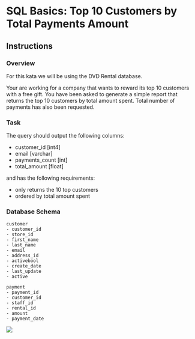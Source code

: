 # SQL Basics: Top 10 Customers by Total Payments Amount


## Instructions


### Overview

For this kata we will be using the DVD Rental database.

Your are working for a company that wants to reward its top 10 customers with a 
free gift. You have been asked to generate a simple report that returns the top 
10 customers by total amount spent. Total number of payments has also been 
requested.


### Task

The query should output the following columns:
- customer_id [int4]
- email [varchar]
- payments_count [int]
- total_amount [float]

and has the following requirements:
- only returns the 10 top customers
- ordered by total amount spent


### Database Schema

```
customer
- customer_id
- store_id
- first_name
- last_name
- email
- address_id
- activebool
- create_date
- last_update
- active

payment
- payment_id
- customer_id
- staff_id
- rental_id
- amount
- payment_date
```

![](http://www.postgresqltutorial.com/wp-content/uploads/2018/03/dvd-rental-sample-database-diagram.png)